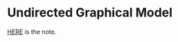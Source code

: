 # Undirected Graphical Model

[HERE](https://l-ty.com/Statistics/Graphical-model/Undirected_Graphical_Model) is the note.
